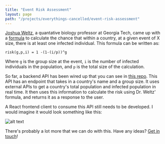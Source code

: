 ```yaml
---
title: "Event Risk Assessment"
layout: page
path: "/projects/everythings-cancelled/event-risk-assessment"
---
```



[Joshua Weltz](http://ecotheory.biology.gatech.edu/), a quantative biology professor at Georgia Tech, came up with a [formula](https://figshare.com/articles/COVID-19_Event_Risk_Assessment_Planner/11965533) to calculate the chance that within a country, at a given event of X size, there is at least one infected individual.  This formula can be written as: 

`risk(g,p,i) = 1 -(1-(i/p))^g`

Where `g` is the group size at the event, `i` is the number of infected individuals in the population, and `p` is the total size of the calculation.

So far, a backend API has been wired up that you can see in [this repo](https://github.com/everythings-cancelled/event_risk_assessment_api).  This API has an endpoint that takes in a country's name and a group size.  It uses external APIs to get a country's total population and infected population in real time.  It then uses this information to calculate the risk using Dr. Weltz' formula, and returns it as a response to the user.

A React frontend client to consume this API still needs to be developed.  I would imagine it would look something like this:

![alt text](https://i.ibb.co/rb4981x/6-CA95-FAE-E56-E-4-CB6-8-A37-FFB15070-EA29.jpg "Event Risk Assessment Mockup")


There's probably a lot more that we can do with this.  Have any ideas?  [Get in touch](http://shauncar.land/contact)!